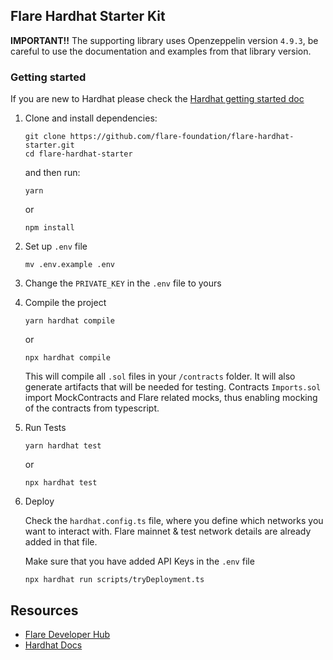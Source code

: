 ## Flare Hardhat Starter Kit

**IMPORTANT!!**
The supporting library uses Openzeppelin version `4.9.3`, be careful to use the documentation and examples from that library version.

### Getting started

If you are new to Hardhat please check the [Hardhat getting started doc](https://hardhat.org/hardhat-runner/docs/getting-started#overview)

1. Clone and install dependencies:

   ```console
   git clone https://github.com/flare-foundation/flare-hardhat-starter.git
   cd flare-hardhat-starter
   ```

   and then run:

   ```console
   yarn
   ```

   or

   ```console
   npm install
   ```

2. Set up `.env` file

   ```console
   mv .env.example .env
   ```

3. Change the `PRIVATE_KEY` in the `.env` file to yours

4. Compile the project

    ```console
    yarn hardhat compile
    ```

    or

    ```console
    npx hardhat compile
    ```

    This will compile all `.sol` files in your `/contracts` folder. It will also generate artifacts that will be needed for testing. Contracts `Imports.sol` import MockContracts and Flare related mocks, thus enabling mocking of the contracts from typescript.

5. Run Tests

    ```console
    yarn hardhat test
    ```

    or

    ```console
    npx hardhat test
    ```

6. Deploy

    Check the `hardhat.config.ts` file, where you define which networks you want to interact with. Flare mainnet & test network details are already added in that file.

    Make sure that you have added API Keys in the `.env` file

   ```console
   npx hardhat run scripts/tryDeployment.ts
   ```

## Resources

- [Flare Developer Hub](https://dev.flare.network/)
- [Hardhat Docs](https://hardhat.org/docs)

